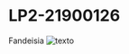 # LP2-21900126
Fandeisia
![texto](https://github.com/a21900126/LP2-21900126/blob/master/diagrama.png)
